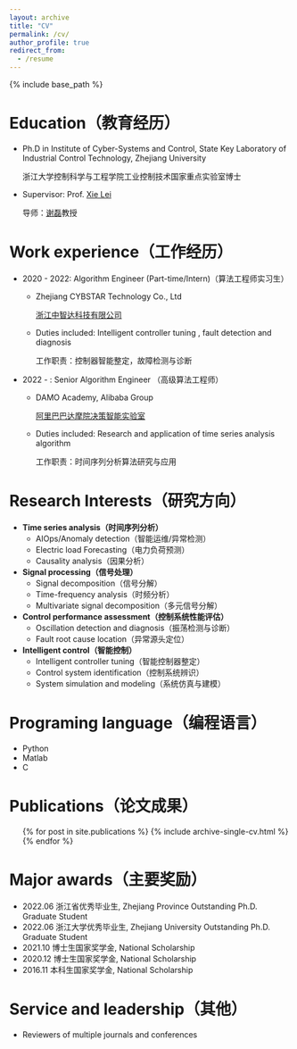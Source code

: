 ```yaml
---
layout: archive
title: "CV"
permalink: /cv/
author_profile: true
redirect_from:
  - /resume
---
```


{% include base_path %}

Education（教育经历）
======
<!-- * B.S. in North China Electric Power Uni, GitHub University, 2012
* M.S. in Jekyll, GitHub University, 2014 -->
* Ph.D in Institute of Cyber-Systems and Control, State Key Laboratory of Industrial Control Technology, Zhejiang University

  浙江大学控制科学与工程学院工业控制技术国家重点实验室博士
  
* Supervisor: Prof. [Xie Lei](https://person.zju.edu.cn/leigh/0.html)

  导师：[谢磊](https://person.zju.edu.cn/leigh/0.html)教授

Work experience（工作经历）
======
* 2020 - 2022: Algorithm Engineer (Part-time/Intern)（算法工程师实习生）
  * Zhejiang CYBSTAR Technology Co., Ltd 
  
    [浙江中智达科技有限公司](http://www.cybstar.com/)
    
  * Duties included: Intelligent controller tuning , fault detection and diagnosis 
  
    工作职责：控制器智能整定，故障检测与诊断

* 2022 - : Senior Algorithm Engineer （高级算法工程师）
  * DAMO Academy, Alibaba Group
  
    [阿里巴巴达摩院决策智能实验室](https://damo.alibaba.com/labs/decision-intelligence) 
    
  * Duties included: Research and application of time series analysis algorithm 
  
    工作职责：时间序列分析算法研究与应用
    
  
Research Interests（研究方向）
======
* **Time series analysis（时间序列分析）**
  * AIOps/Anomaly detection（智能运维/异常检测）
  * Electric load Forecasting（电力负荷预测）
  * Causality analysis（因果分析）
* **Signal processing（信号处理）**
  * Signal decomposition（信号分解）
  * Time-frequency analysis（时频分析）
  * Multivariate signal decomposition（多元信号分解）
* **Control performance assessment（控制系统性能评估）**
  * Oscillation detection and diagnosis（振荡检测与诊断）
  * Fault root cause location（异常源头定位）
* **Intelligent control（智能控制）**
  * Intelligent controller tuning（智能控制器整定）
  * Control system identification（控制系统辨识）
  * System simulation and modeling（系统仿真与建模）

Programing language（编程语言）
======
* Python
* Matlab
* C

Publications（论文成果）
======
  <ul>{% for post in site.publications %}
    {% include archive-single-cv.html %}
  {% endfor %}</ul>
  
<!-- Talks
======
  <ul>{% for post in site.talks %}
    {% include archive-single-talk-cv.html %}
  {% endfor %}</ul>
  
Teaching
======
  <ul>{% for post in site.teaching %}
    {% include archive-single-cv.html %}
  {% endfor %}</ul> -->
  
Major awards（主要奖励）
======
* 2022.06 浙江省优秀毕业生, Zhejiang Province Outstanding Ph.D. Graduate Student
* 2022.06 浙江大学优秀毕业生, Zhejiang University Outstanding Ph.D. Graduate Student
* 2021.10 博士生国家奖学金, National Scholarship
* 2020.12 博士生国家奖学金, National Scholarship
* 2016.11 本科生国家奖学金, National Scholarship

Service and leadership（其他）
======
* Reviewers of multiple journals and conferences
